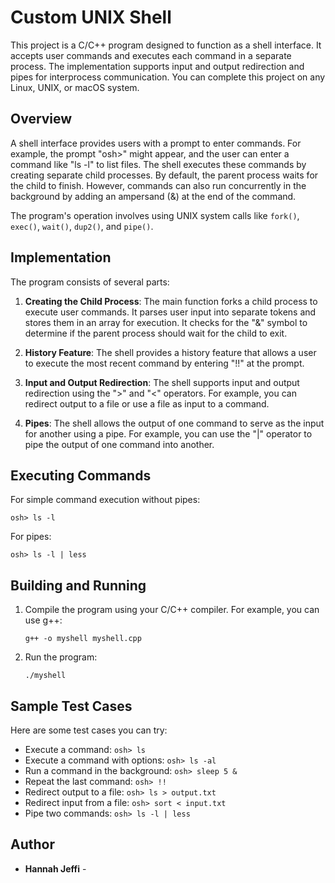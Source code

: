 
# Custom UNIX Shell

This project is a C/C++ program designed to function as a shell interface. It accepts user commands and executes each command in a separate process. The implementation supports input and output redirection and pipes for interprocess communication. You can complete this project on any Linux, UNIX, or macOS system.

## Overview

A shell interface provides users with a prompt to enter commands. For example, the prompt "osh>" might appear, and the user can enter a command like "ls -l" to list files. The shell executes these commands by creating separate child processes. By default, the parent process waits for the child to finish. However, commands can also run concurrently in the background by adding an ampersand (&) at the end of the command.

The program's operation involves using UNIX system calls like `fork()`, `exec()`, `wait()`, `dup2()`, and `pipe()`.

## Implementation

The program consists of several parts:

1. **Creating the Child Process**: The main function forks a child process to execute user commands. It parses user input into separate tokens and stores them in an array for execution. It checks for the "&" symbol to determine if the parent process should wait for the child to exit.

2. **History Feature**: The shell provides a history feature that allows a user to execute the most recent command by entering "!!" at the prompt.

3. **Input and Output Redirection**: The shell supports input and output redirection using the ">" and "<" operators. For example, you can redirect output to a file or use a file as input to a command.

4. **Pipes**: The shell allows the output of one command to serve as the input for another using a pipe. For example, you can use the "|" operator to pipe the output of one command into another.

## Executing Commands

For simple command execution without pipes:

```shell
osh> ls -l
```

For pipes:

```shell
osh> ls -l | less
```

## Building and Running

1. Compile the program using your C/C++ compiler. For example, you can use g++:

   ```shell
   g++ -o myshell myshell.cpp
   ```

2. Run the program:

   ```shell
   ./myshell
   ```

## Sample Test Cases

Here are some test cases you can try:

- Execute a command: `osh> ls`
- Execute a command with options: `osh> ls -al`
- Run a command in the background: `osh> sleep 5 &`
- Repeat the last command: `osh> !!`
- Redirect output to a file: `osh> ls > output.txt`
- Redirect input from a file: `osh> sort < input.txt`
- Pipe two commands: `osh> ls -l | less`

## Author

- **Hannah Jeffi** -
